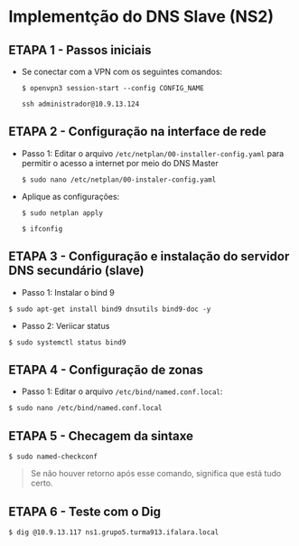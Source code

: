 # Implementção do DNS Slave (NS2)


## ETAPA 1 - Passos iniciais

* Se conectar com a VPN com os seguintes comandos:
  
  ```$ openvpn3 session-start --config CONFIG_NAME```
  
  ```ssh administrador@10.9.13.124```
  
## ETAPA 2 - Configuração na interface de rede
  
 * Passo 1: Editar o arquivo ```/etc/netplan/00-installer-config.yaml``` para permitir o acesso a internet por meio do DNS Master
  
   ```$ sudo nano /etc/netplan/00-instaler-config.yaml```
   
  * Aplique as configurações:
  
    ```$ sudo netplan apply```

    ```$ ifconfig```
   
## ETAPA 3 - Configuração e instalação do servidor DNS secundário (slave)

* Passo 1: Instalar o bind 9

```$ sudo apt-get install bind9 dnsutils bind9-doc -y```

* Passo 2: Veriicar status

```$ sudo systemctl status bind9```

## ETAPA 4 - Configuração de zonas

* Passo 1: Editar o arquivo ```/etc/bind/named.conf.local```: 

```$ sudo nano /etc/bind/named.conf.local```

## ETAPA 5 - Checagem da sintaxe

```$ sudo named-checkconf```

> Se não houver retorno após esse comando, significa que está tudo certo.

## ETAPA 6 - Teste com o Dig

```$ dig @10.9.13.117 ns1.grupo5.turma913.ifalara.local```

